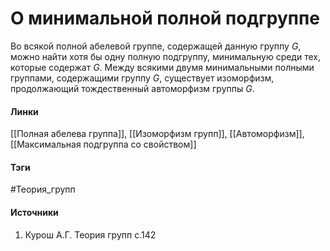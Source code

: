 # О минимальной полной подгруппе
Во всякой полной абелевой группе, содержащей данную группу $G$, можно найти хотя бы одну полную подгруппу, минимальную среди тех, которые содержат $G$. Между всякими двумя минимальными полными группами, содержащими группу $G$, существует изоморфизм, продолжающий тождественный автоморфизм группы $G$.

#### Линки
 [[Полная абелева группа]],
 [[Изоморфизм групп]],
 [[Автоморфизм]],
 [[Максимальная подгруппа со свойством]]
#### Тэги
 #Теория_групп 
#### Источники
 1. Курош А.Г. Теория групп с.142